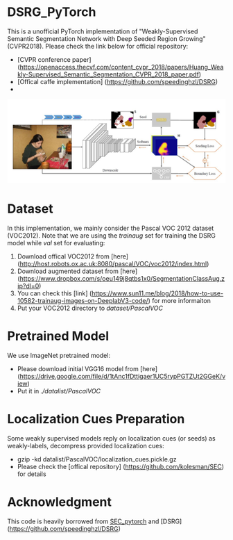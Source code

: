 # DSRG_PyTorch
This is a unofficial PyTorch implementation of "Weakly-Supervised Semantic Segmentation Network with Deep Seeded Region Growing" (CVPR2018). Please check the link below for official repository:
- [CVPR conference paper] (https://openaccess.thecvf.com/content_cvpr_2018/papers/Huang_Weakly-Supervised_Semantic_Segmentation_CVPR_2018_paper.pdf)
- [Offical caffe implementation] (https://github.com/speedinghzl/DSRG)
- 
![Alt text](ref_img/dsrg.jpg?raw=true "DSRG Model")

# Dataset
In this implementation, we mainly consider the Pascal VOC 2012 dataset (VOC2012). Note that we are using the *trainaug* set for training the DSRG model while *val* set for evaluating: 
1. Download offical VOC2012 from [here] (http://host.robots.ox.ac.uk:8080/pascal/VOC/voc2012/index.html)
2. Download augmented dataset from [here] (https://www.dropbox.com/s/oeu149j8qtbs1x0/SegmentationClassAug.zip?dl=0)
3. You can check this [link] (https://www.sun11.me/blog/2018/how-to-use-10582-trainaug-images-on-DeeplabV3-code/) for more informaiton
4. Put your VOC2012 directory to *dataset/PascalVOC*

# Pretrained Model
We use ImageNet pretrained model:
- Please download initial VGG16 model from [here] (https://drive.google.com/file/d/1tAnc1fDttigaer1UC5rypPGTZUt2GGeK/view)
- Put it in *./datalist/PascalVOC*

# Localization Cues Preparation
Some weakly supervised models reply on localization cues (or seeds) as weakly-labels, decompress provided localization cues:
- gzip -kd datalist/PascalVOC/localization_cues.pickle.gz
- Please check the [offical repository] (https://github.com/kolesman/SEC) for details

# Acknowledgment
This code is heavily borrowed from [SEC_pytorch](https://github.com/halbielee/SEC_pytorch) and [DSRG] (https://github.com/speedinghzl/DSRG)
